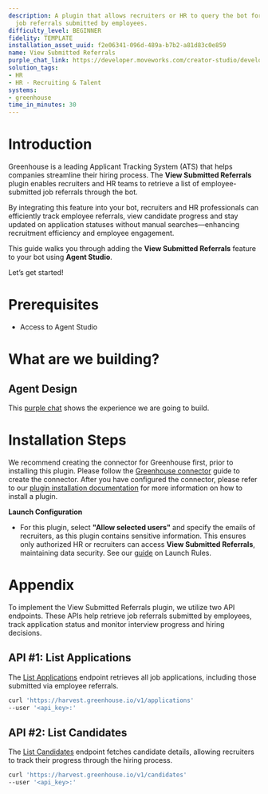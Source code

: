 ```yaml
---
description: A plugin that allows recruiters or HR to query the bot for a list of
  job referrals submitted by employees.
difficulty_level: BEGINNER
fidelity: TEMPLATE
installation_asset_uuid: f2e06341-096d-489a-b7b2-a81d83c0e859
name: View Submitted Referrals
purple_chat_link: https://developer.moveworks.com/creator-studio/developer-tools/purple-chat/?conversation=%7B%22startTimestamp%22%3A%2211%3A43+AM%22%2C%22messages%22%3A%5B%7B%22parts%22%3A%5B%7B%22richText%22%3A%22Check+employee+referrals+for+the+%3Cb%3ESoftware+Engineer%3C%2Fb%3E+role.%22%7D%5D%2C%22role%22%3A%22user%22%7D%2C%7B%22parts%22%3A%5B%7B%22richText%22%3A%22%F0%9F%94%8D+%3Cb%3EEmployee+Referrals+for+Software+Engineer%3A%3C%2Fb%3E%22%7D%2C%7B%22reasoningSteps%22%3A%5B%7B%22richText%22%3A%22Searching+for+referrals+with+the+role+%27Software+Engineer%27%22%2C%22status%22%3A%22pending%22%7D%2C%7B%22richText%22%3A%22Found+2+candidates%22%2C%22status%22%3A%22success%22%7D%5D%7D%2C%7B%22richText%22%3A%22%3Col%3E%3Cli%3E%3Cb%3ECandidate%3A%3C%2Fb%3E+John+Doe%3Cul%3E%3Cli%3E%3Cb%3EReferred+By%3A%3C%2Fb%3E+Alice+Johnson%3C%2Fli%3E%3Cli%3E%3Cb%3EReferral+Date%3A%3C%2Fb%3E+February+18%2C+2025%3C%2Fli%3E%3Cli%3E%3Cb%3ECurrent+Status%3A%3C%2Fb%3E+Under+Review%3C%2Fli%3E%3C%2Ful%3E%3C%2Fli%3E%3Cli%3E%3Cb%3ECandidate%3A%3C%2Fb%3E+Sarah+Smith%3Cul%3E%3Cli%3E%3Cb%3EReferred+By%3A%3C%2Fb%3E+David+Lee%3C%2Fli%3E%3Cli%3E%3Cb%3EReferral+Date%3A%3C%2Fb%3E+February+16%2C+2025%3C%2Fli%3E%3Cli%3E%3Cb%3ECurrent+Status%3A%3C%2Fb%3E+Interview+Scheduled+%28Feb+22%2C+2025%29%3C%2Fli%3E%3C%2Ful%3E%3C%2Fli%3E%3C%2Fol%3E%22%7D%2C%7B%22citations%22%3A%5B%7B%22citationTitle%22%3A%22Software+Engineer%22%2C%22connectorName%22%3A%22greenhouse%22%7D%5D%7D%5D%2C%22role%22%3A%22assistant%22%7D%5D%7D
solution_tags:
- HR
- HR - Recruiting & Talent
systems:
- greenhouse
time_in_minutes: 30
---
```


# **Introduction**

Greenhouse is a leading Applicant Tracking System (ATS) that helps companies streamline their hiring process. The **View Submitted Referrals** plugin enables recruiters and HR teams to retrieve a list of employee-submitted job referrals through the bot.

By integrating this feature into your bot, recruiters and HR professionals can efficiently track employee referrals, view candidate progress and stay updated on application statuses without manual searches—enhancing recruitment efficiency and employee engagement.

This guide walks you through adding the **View Submitted Referrals** feature to your bot using **Agent Studio**.

Let’s get started!

# **Prerequisites**

- Access to Agent Studio

# **What are we building?**

## **Agent Design**

This [purple chat](https://developer.moveworks.com/creator-studio/developer-tools/purple-chat/?conversation=%7B%22startTimestamp%22%3A%2211%3A43+AM%22%2C%22messages%22%3A%5B%7B%22parts%22%3A%5B%7B%22richText%22%3A%22Check+employee+referrals+for+the+%3Cb%3ESoftware+Engineer%3C%2Fb%3E+role.%22%7D%5D%2C%22role%22%3A%22user%22%7D%2C%7B%22parts%22%3A%5B%7B%22richText%22%3A%22%F0%9F%94%8D+%3Cb%3EEmployee+Referrals+for+Software+Engineer%3A%3C%2Fb%3E%22%7D%2C%7B%22reasoningSteps%22%3A%5B%7B%22richText%22%3A%22Searching+for+referrals+with+the+role+%27Software+Engineer%27%22%2C%22status%22%3A%22pending%22%7D%2C%7B%22richText%22%3A%22Found+2+candidates%22%2C%22status%22%3A%22success%22%7D%5D%7D%2C%7B%22richText%22%3A%22%3Col%3E%3Cli%3E%3Cb%3ECandidate%3A%3C%2Fb%3E+John+Doe%3Cul%3E%3Cli%3E%3Cb%3EReferred+By%3A%3C%2Fb%3E+Alice+Johnson%3C%2Fli%3E%3Cli%3E%3Cb%3EReferral+Date%3A%3C%2Fb%3E+February+18%2C+2025%3C%2Fli%3E%3Cli%3E%3Cb%3ECurrent+Status%3A%3C%2Fb%3E+Under+Review%3C%2Fli%3E%3C%2Ful%3E%3C%2Fli%3E%3Cli%3E%3Cb%3ECandidate%3A%3C%2Fb%3E+Sarah+Smith%3Cul%3E%3Cli%3E%3Cb%3EReferred+By%3A%3C%2Fb%3E+David+Lee%3C%2Fli%3E%3Cli%3E%3Cb%3EReferral+Date%3A%3C%2Fb%3E+February+16%2C+2025%3C%2Fli%3E%3Cli%3E%3Cb%3ECurrent+Status%3A%3C%2Fb%3E+Interview+Scheduled+%28Feb+22%2C+2025%29%3C%2Fli%3E%3C%2Ful%3E%3C%2Fli%3E%3C%2Fol%3E%22%7D%2C%7B%22citations%22%3A%5B%7B%22citationTitle%22%3A%22Software+Engineer%22%2C%22connectorName%22%3A%22greenhouse%22%7D%5D%7D%5D%2C%22role%22%3A%22assistant%22%7D%5D%7D) shows the experience we are going to build.

# Installation Steps

We recommend creating the connector for Greenhouse first, prior to installing this plugin. Please follow the [Greenhouse connector](https://developer.moveworks.com/creator-studio/resources/connector?id=greenhouse) guide to create the connector. After you have configured the connector, please refer to our [plugin installation documentation](https://help.moveworks.com/docs/ai-agent-marketplace-installation) for more information on how to install a plugin.

**Launch Configuration**

- For this plugin, select **"Allow selected users"** and specify the emails of recruiters, as this plugin contains sensitive information. This ensures only authorized HR or recruiters can access **View Submitted Referrals**, maintaining data security. See our [guide](https://developer.moveworks.com/creator-studio/administration/launch-options/) on Launch Rules.

# Appendix

To implement the View Submitted Referrals plugin, we utilize two API endpoints. These APIs help retrieve job referrals submitted by employees, track application status and monitor interview progress and hiring decisions.

## **API #1: List Applications**

The [List Applications](https://developers.greenhouse.io/harvest.html#get-list-applications) endpoint retrieves all job applications, including those submitted via employee referrals.

```bash
curl 'https://harvest.greenhouse.io/v1/applications'
--user '<api_key>:'
```

## API #2: List Candidates

The [List Candidates](https://developers.greenhouse.io/harvest.html#get-list-candidates) endpoint fetches candidate details, allowing recruiters to track their progress through the hiring process.

```bash
curl 'https://harvest.greenhouse.io/v1/candidates'
--user '<api_key>:'
```